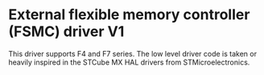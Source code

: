 # External flexible memory controller (FSMC) driver V1

This driver supports F4 and F7 series.
The low level driver code is taken or heavily inspired in the STCube MX HAL drivers from STMicroelectronics.
